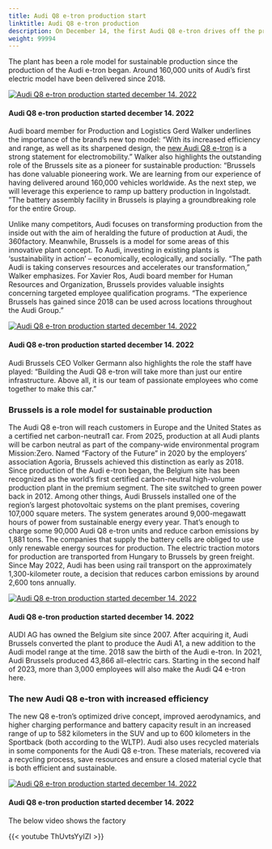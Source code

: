 ```yaml
---
title: Audi Q8 e-tron production start
linktitle: Audi Q8 e-tron production
description: On December 14, the first Audi Q8 e-tron drives off the production line at the Brussels plant. It marks the beginning of an era for the new top model in Audi’s electric SUV range. 
weight: 99994
---
```

<!-- markdownlint-disable MD033 -->

 The plant has been a role model for sustainable production since the production of the Audi e-tron began. Around 160,000 units of Audi’s first electric model have been delivered since 2018.

<figur>
    <a href="https://media.electrichasgoneaudi.net/multimedia/articles/q8production/production1.jpg">
        <img src="https://media.electrichasgoneaudi.net/multimedia/articles/q8production/production1_st.jpg" alt="Audi Q8 e-tron production started december 14. 2022" title="Audi Q8 e-tron production started december 14. 2022">
    </a>
    <figcaption><h4>Audi Q8 e-tron production started december 14. 2022</h4></figcaption>
</figur>

Audi board member for Production and Logistics Gerd Walker underlines the importance of the brand’s new top model: “With its increased efficiency and range, as well as its sharpened design, the [new Audi Q8 e-tron](../e-tron-facelift-q8-etron-2024/) is a strong statement for electromobility.” Walker also highlights the outstanding role of the Brussels site as a pioneer for sustainable production: “Brussels has done valuable pioneering work. We are learning from our experience of having delivered around 160,000 vehicles worldwide. As the next step, we will leverage this experience to ramp up battery production in Ingolstadt. ”The battery assembly facility in Brussels is playing a groundbreaking role for the entire Group.

Unlike many competitors, Audi focuses on transforming production from the inside out with the aim of heralding the future of production at Audi, the 360factory. Meanwhile, Brussels is a model for some areas of this innovative plant concept. To Audi, investing in existing plants is ‘sustainability in action’ – economically, ecologically, and socially. “The path Audi is taking conserves resources and accelerates our transformation,” Walker emphasizes. For Xavier Ros, Audi board member for Human Resources and Organization, Brussels provides valuable insights concerning targeted employee qualification programs. “The experience Brussels has gained since 2018 can be used across locations throughout the Audi Group.”

<figur>
    <a href="https://media.electrichasgoneaudi.net/multimedia/articles/q8production/production2.jpg">
        <img src="https://media.electrichasgoneaudi.net/multimedia/articles/q8production/production2_st.jpg" alt="Audi Q8 e-tron production started december 14. 2022" title="Audi Q8 e-tron production started december 14. 2022">
    </a>
    <figcaption><h4>Audi Q8 e-tron production started december 14. 2022</h4></figcaption>
</figur>

Audi Brussels CEO Volker Germann also highlights the role the staff have played: “Building the Audi Q8 e-tron will take more than just our entire infrastructure. Above all, it is our team of passionate employees who come together to make this car.”

### Brussels is a role model for sustainable production

The Audi Q8 e-tron will reach customers in Europe and the United States as a certified net carbon-neutral1 car. From 2025, production at all Audi plants will be carbon neutral as part of the company-wide environmental program Mission:Zero. Named “Factory of the Future” in 2020 by the employers’ association Agoria, Brussels achieved this distinction as early as 2018. Since production of the Audi e-tron began, the Belgium site has been recognized as the world’s first certified carbon-neutral high-volume production plant in the premium segment. The site switched to green power back in 2012. Among other things, Audi Brussels installed one of the region’s largest photovoltaic systems on the plant premises, covering 107,000 square meters. The system generates around 9,000-megawatt hours of power from sustainable energy every year. That’s enough to charge some 90,000 Audi Q8 e-tron units and reduce carbon emissions by 1,881 tons. The companies that supply the battery cells are obliged to use only renewable energy sources for production. The electric traction motors for production are transported from Hungary to Brussels by green freight. Since May 2022, Audi has been using rail transport on the approximately 1,300-kilometer route, a decision that reduces carbon emissions by around 2,600 tons annually.

<figur>
    <a href="https://media.electrichasgoneaudi.net/multimedia/articles/q8production/production3.jpg">
        <img src="https://media.electrichasgoneaudi.net/multimedia/articles/q8production/production3_st.jpg" alt="Audi Q8 e-tron production started december 14. 2022" title="Audi Q8 e-tron production started december 14. 2022">
    </a>
    <figcaption><h4>Audi Q8 e-tron production started december 14. 2022</h4></figcaption>
</figur>



AUDI AG has owned the Belgium site since 2007. After acquiring it, Audi Brussels converted the plant to produce the Audi A1, a new addition to the Audi model range at the time. 2018 saw the birth of the Audi e-tron. In 2021, Audi Brussels produced 43,866 all-electric cars. Starting in the second half of 2023, more than 3,000 employees will also make the Audi Q4 e-tron here.

### The new Audi Q8 e-tron with increased efficiency

The new Q8 e-tron’s optimized drive concept, improved aerodynamics, and higher charging performance and battery capacity result in an increased range of up to 582 kilometers in the SUV and up to 600 kilometers in the Sportback (both according to the WLTP). Audi also uses recycled materials in some components for the Audi Q8 e-tron. These materials, recovered via a recycling process, save resources and ensure a closed material cycle that is both efficient and sustainable.

<figur>
    <a href="https://media.electrichasgoneaudi.net/multimedia/articles/q8production/production4.jpg">
        <img src="https://media.electrichasgoneaudi.net/multimedia/articles/q8production/production4_st.jpg" alt="Audi Q8 e-tron production started december 14. 2022" title="Audi Q8 e-tron production started december 14. 2022">
    </a>
    <figcaption><h4>Audi Q8 e-tron production started december 14. 2022</h4></figcaption>
</figur>


The below video shows the factory

{{< youtube ThUvtsYyIZI >}}